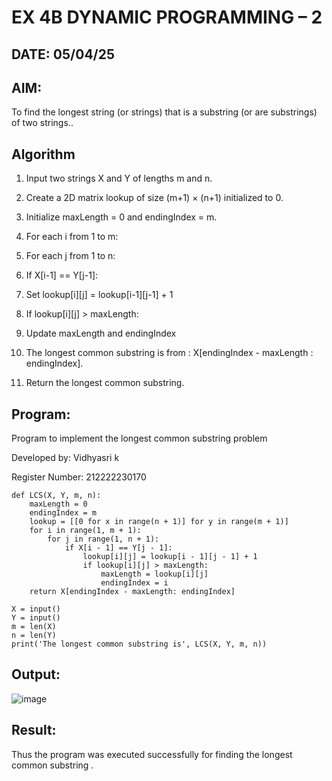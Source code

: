 # EX 4B DYNAMIC PROGRAMMING – 2
## DATE: 05/04/25

## AIM:
To find the longest string (or strings) that is a substring (or are substrings) of two strings..

## Algorithm

1. Input two strings X and Y of lengths m and n.

2. Create a 2D matrix lookup of size (m+1) × (n+1) initialized to 0.

3. Initialize maxLength = 0 and endingIndex = m.

4. For each i from 1 to m:

5. For each j from 1 to n:

6. If X[i-1] == Y[j-1]:

7. Set lookup[i][j] = lookup[i-1][j-1] + 1

8. If lookup[i][j] > maxLength:

9. Update maxLength and endingIndex

10. The longest common substring is from : X[endingIndex - maxLength : endingIndex].

11. Return the longest common substring.
    
## Program:

Program to implement the longest common substring problem

Developed by: Vidhyasri k

Register Number: 212222230170

```
def LCS(X, Y, m, n):
    maxLength = 0
    endingIndex = m
    lookup = [[0 for x in range(n + 1)] for y in range(m + 1)]
    for i in range(1, m + 1):
        for j in range(1, n + 1):
            if X[i - 1] == Y[j - 1]:
                lookup[i][j] = lookup[i - 1][j - 1] + 1
                if lookup[i][j] > maxLength:
                    maxLength = lookup[i][j]
                    endingIndex = i
    return X[endingIndex - maxLength: endingIndex]

X = input()
Y = input()
m = len(X)
n = len(Y)
print('The longest common substring is', LCS(X, Y, m, n))       
```

## Output:

![image](https://github.com/user-attachments/assets/03fdab8b-96e1-418b-bf32-5e3322e0657c)


## Result:
Thus the program was executed successfully for finding the longest common substring .
